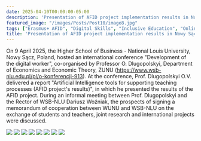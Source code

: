 ```yaml
---
date: 2025-04-10T00:00:00-05:00
description: 'Presentation of AFID project implementation results in Nowy Sącz at the conference "Development of the digital age worker" (9.04.2025)'
featured_image: "/images/Posts/Post10/image8.jpg"
tags: ["Erasmus+ AFID", "Digital Skills", "Inclusive Education", "Online Learning", "Teacher Training", "MS Teams", "Civic Synergy", "International Collaboration", "Ukrainian HEIs"]
title: 'Presentation of AFID project implementation results in Nowy Sącz at the conference "Development of the digital age worker" (9.04.2025)'
---
```


On 9 April 2025, the Higher School of Business - National Louis University, Nowy Sącz, Poland, hosted an international conference "Development of the digital worker", co-organised by Professor O. Dlugopolskyi, Department of Economics and Economic Theory, ZUNU (https://www.wsb-nlu.edu.pl/pl/o-konferencji-913). At the conference, Prof. Dlugopolskyi O.V. delivered a report "Artificial Intelligence tools for supporting teaching processes (AFID project's results)", in which he presented the results of the AFID project. 
During an informal meeting between Prof. Dlugopolskyi and the Rector of WSB-NLU Dariusz Woźniak, the prospects of signing a memorandum of cooperation between WUNU and WSB-NLU on the exchange of students and teachers, joint research and international projects were discussed.
<br/>

<img src="/images/Posts/Post10/image1.jpg"/>
<img src="/images/Posts/Post10/image2.jpg"/>
<img src="/images/Posts/Post10/image3.jpg"/>
<img src="/images/Posts/Post10/image4.jpg"/>
<img src="/images/Posts/Post10/image5.jpg"/>
<img src="/images/Posts/Post10/image6.jpg"/>
<img src="/images/Posts/Post10/image7.jpg"/>
<img src="/images/Posts/Post10/image8.jpg"/>
